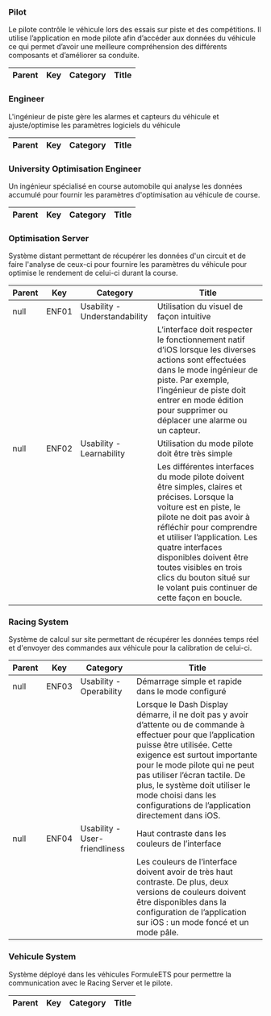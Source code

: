 
### Pilot
Le pilote contrôle le véhicule lors des essais sur piste et des compétitions. Il utilise l’application en mode pilote afin d’accéder aux données du véhicule ce qui permet d’avoir une meilleure compréhension des différents composants et d’améliorer sa conduite.

|Parent|Key|Category|Title|
|--|--|--|--|

### Engineer
L'ingénieur de piste gère les alarmes et capteurs du véhicule et ajuste/optimise les paramètres logiciels du véhicule

|Parent|Key|Category|Title|
|--|--|--|--|

### University Optimisation Engineer
Un ingénieur spécialisé en course automobile qui analyse les données accumulé pour fournir les paramètres d'optimisation au véhicule de course.

|Parent|Key|Category|Title|
|--|--|--|--|

### Optimisation Server
Système distant permettant de récupérer les données d'un circuit et de faire l'analyse de ceux-ci pour fournire les paramètres du véhicule pour optimise le rendement de celui-ci durant la course.

|Parent|Key|Category|Title|
|--|--|--|--|
|null|ENF01|Usability - Understandability|Utilisation du visuel de façon intuitive|
||||L’interface doit respecter le fonctionnement natif d’iOS lorsque les diverses actions sont effectuées dans le mode ingénieur de piste. Par exemple, l’ingénieur de piste doit entrer en mode édition pour supprimer ou déplacer une alarme ou un capteur.|
|null|ENF02|Usability - Learnability|Utilisation du mode pilote doit être très simple|
||||Les différentes interfaces du mode pilote doivent être simples, claires et précises. Lorsque la voiture est en piste, le pilote ne doit pas avoir à réfléchir pour comprendre et utiliser l’application. Les quatre interfaces disponibles doivent être toutes visibles en trois clics du bouton situé sur le volant puis continuer de cette façon en boucle.|

### Racing System
Système de calcul sur site permettant de récupérer les données temps réel et d'envoyer des commandes aux véhicule pour la calibration de celui-ci.

|Parent|Key|Category|Title|
|--|--|--|--|
|null|ENF03|Usability - Operability|Démarrage simple et rapide dans le mode configuré|
||||Lorsque le Dash Display démarre, il ne doit pas y avoir d’attente ou de commande à effectuer pour que l’application puisse être utilisée. Cette exigence est surtout importante pour le mode pilote qui ne peut pas utiliser l’écran tactile. De plus, le système doit utiliser le mode choisi dans les configurations de l’application directement dans iOS.|
|null|ENF04|Usability - User-friendliness|Haut contraste dans les couleurs de l’interface|
||||Les couleurs de l’interface doivent avoir de très haut contraste. De plus, deux versions de couleurs doivent être disponibles dans la configuration de l’application sur iOS : un mode foncé et un mode pâle.|

### Vehicule System
Système déployé dans les véhicules FormuleETS pour permettre la communication avec le Racing Server et le pilote.

|Parent|Key|Category|Title|
|--|--|--|--|
